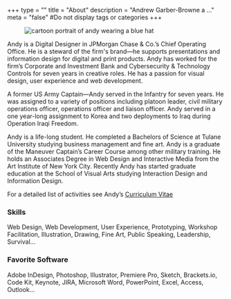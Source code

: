 +++
type = ""
title = "About"
description = "Andrew Garber-Browne a ..."
meta = "false" #Do not display tags or categories
+++

<figure class="avatar">
  <img src="https://pbs.twimg.com/profile_images/926862365932638213/uWlQjQdG_400x400.jpg" alt="cartoon portrait of andy wearing a blue hat">
</figure>

Andy is a Digital Designer in JPMorgan Chase &amp; Co.’s Chief Operating Office. He is a steward of the firm's brand—he supports presentations and information design for digital and print products. Andy has worked for the firm’s Corporate and Investment Bank and Cybersecurity & Technology Controls for seven years in creative roles. He has a passion for visual design, user experience and web development.

A former US Army Captain—Andy served in the Infantry for seven years. He was assigned to a variety of positions including platoon leader, civil military operations officer, operations officer and liaison officer. Andy served in a one year-long assignment to Korea and two deployments to Iraq during Operation Iraqi Freedom. 

Andy is a life-long student. He completed a Bachelors of Science at Tulane University studying business management and fine art. Andy is a graduate of the Maneuver Captain’s Career Course among other military training. He holds an Associates Degree in Web Design and Interactive Media from the Art Institute of New York City. Recently Andy has started graduate education at the School of Visual Arts studying Interaction Design and Information Design.

For a detailed list of activities see Andy’s [Curriculum Vitae](/cv/)

<div class="about-details">
<div>
  <h3>Skills</h3>
  <p>Web Design, Web Development, User Experience, Prototyping, Workshop Facilitation, Illustration, Drawing, Fine Art, Public Speaking, Leadership, Survival... </p>
</div>
<div>
  <h3>Favorite Software</h3>
  <p>Adobe InDesign, Photoshop, Illustrator, Premiere Pro, Sketch, Brackets.io, Code Kit, Keynote, JIRA, Microsoft Word, PowerPoint, Excel, Access, Outlook...</p>
</div>
</div>